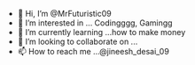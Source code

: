 - 👋 Hi, I’m @MrFuturistic09
- 👀 I’m interested in ... Codingggg, Gamingg
- 🌱 I’m currently learning ...how to make money
- 💞️ I’m looking to collaborate on ...
- 📫 How to reach me ...@jineesh_desai_09

<!---
MrFuturistic09/MrFuturistic09 is a ✨ special ✨ repository because its `README.md` (this file) appears on your GitHub profile.
You can click the Preview link to take a look at your changes.
--->

